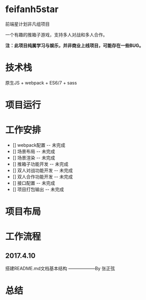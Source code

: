 # feifanh5star
前端星计划非凡组项目


一个有趣的推箱子游戏，支持多人对战和多人合作。


__注：此项目纯属学习与娱乐，并非商业上线项目，可能存在一些BUG。__

# 技术栈
原生JS + webpack + ES6/7 + sass 

# 项目运行

# 工作安排
- [] webpack配置 -- 未完成
- [] 场景布局 -- 未完成
- [] 场景渲染 -- 未完成
- [] 推箱子功能开发 -- 未完成
- [] 双人对战功能开发 -- 未完成
- [] 双人合作功能开发 -- 未完成
- [] 接口配置 -- 未完成
- [] 项目打包输出 -- 未完成

# 项目布局

# 工作流程

## 2017.4.10
搭建README.md文档基本结构    ——————By 张正弦


# 总结